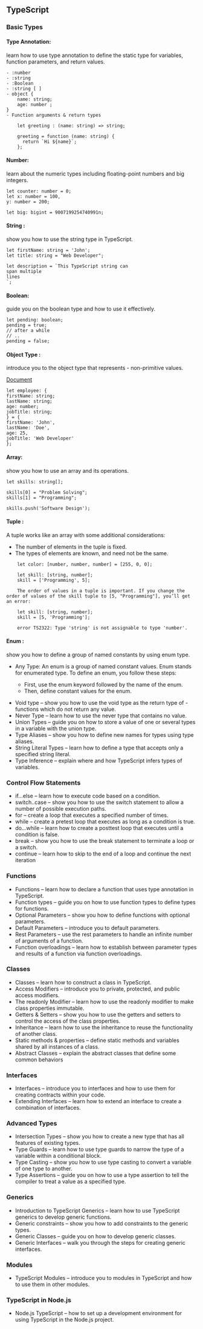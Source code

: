 ## TypeScript

### Basic Types

####   Type Annotation:
 learn how to use type annotation to define the static type for variables, function parameters, and return values.
> 
    - :number
    - :string
    - :Boolean
    - :string [ ]
    - object {
        name: string;
        age: number ;
    }
    - Function arguments & return types

        let greeting : (name: string) => string;

        greeting = function (name: string) {
          return `Hi ${name}`;
        };


####   Number:
 learn about the numeric types including floating-point numbers and big integers.
> 
    let counter: number = 0;
    let x: number = 100, 
    y: number = 200;

    let big: bigint = 9007199254740991n;

    
####   String : 
 show you how to use the string type in TypeScript.

> 
    let firstName: string = 'John';
    let title: string = "Web Developer";

    let description = `This TypeScript string can 
    span multiple 
    lines
    `;
####   Boolean: 
 guide you on the boolean type and how to use it effectively.

> 
    let pending: boolean;
    pending = true;
    // after a while
    // ..
    pending = false;


####  Object Type :
 introduce you to the object type that represents - non-primitive values.

[Document](https://www.typescripttutorial.net/typescript-tutorial/typescript-object-type)

> 
    let employee: {
    firstName: string;
    lastName: string;
    age: number;
    jobTitle: string;
    } = {
    firstName: 'John',
    lastName: 'Doe',
    age: 25,
    jobTitle: 'Web Developer'
    }; 

####  Array:
 show you how to use an array and its operations.

> 
    let skills: string[];

    skills[0] = "Problem Solving";
    skills[1] = "Programming";

    skills.push('Software Design');

####  Tuple : 
 A tuple works like an array with some additional considerations:

- The number of elements in the tuple is fixed.
- The types of elements are known, and need not be the same.
> 
        let color: [number, number, number] = [255, 0, 0];

        let skill: [string, number];
        skill = ['Programming', 5];

        The order of values in a tuple is important. If you change the order of values of the skill tuple to [5, "Programming"], you’ll get an error:

        let skill: [string, number];
        skill = [5, 'Programming'];

        error TS2322: Type 'string' is not assignable to type 'number'.

####  Enum :
 show you how to define a group of named constants by using enum type.


-   Any Type: An enum is a group of named constant values. Enum stands for enumerated type. To define an enum, you follow these steps:

    - First, use the enum keyword followed by the name of the enum.
    - Then, define constant values for the enum.

> 
    



-   Void type – show you how to use the void type as the return type of - functions which do not return any value.
-   Never Type – learn how to use the never type that contains no value.
-   Union Types – guide you on how to store a value of one or several types in a variable with the union type.
-   Type Aliases – show you how to define new names for types using type aliases.
-   String Literal Types – learn how to define a type that accepts only a specified string literal.
-   Type Inference – explain where and how TypeScript infers types of variables.

### Control Flow Statements

-   if…else – learn how to execute code based on a condition.
-   switch..case – show you how to use the switch statement to allow a number of possible execution paths.
-   for – create a loop that executes a specified number of times.
-   while – create a pretest loop that executes as long as a condition is true.
-   do…while – learn how to create a posttest loop that executes until a condition is false.
-   break – show you how to use the break statement to terminate a loop or a switch.
-   continue – learn how to skip to the end of a loop and continue the next iteration

### Functions

-   Functions – learn how to declare a function that uses type annotation in TypeScript.
-   Function types – guide you on how to use function types to define types for functions.
-   Optional Parameters – show you how to define functions with optional parameters.
-   Default Parameters – introduce you to default parameters.
-   Rest Parameters – use the rest parameters to handle an infinite number of arguments of a function.
-   Function overloadings – learn how to establish between parameter types and results of a function via function overloadings.

### Classes

-   Classes – learn how to construct a class in TypeScript.
-   Access Modifiers – introduce you to private, protected, and public access modifiers.
-   The readonly Modifier – learn how to use the readonly modifier to make class properties immutable.
-   Getters & Setters – show you how to use the getters and setters to control the access of the class properties.
-   Inheritance – learn how to use the inheritance to reuse the functionality of another class.
-   Static methods & properties – define static methods and variables shared by all instances of a class.
-   Abstract Classes – explain the abstract classes that define some common behaviors

### Interfaces

-   Interfaces – introduce you to interfaces and how to use them for creating contracts within your code.
-   Extending Interfaces – learn how to extend an interface to create a combination of interfaces.

### Advanced Types

-   Intersection Types – show you how to create a new type that has all features of existing types.
-   Type Guards – learn how to use type guards to narrow the type of a variable within a conditional block.
-   Type Casting – show you how to use type casting to convert a variable of one type to another.
-   Type Assertions – guide you on how to use a type assertion to tell the compiler to treat a value as a specified type.

### Generics

-   Introduction to TypeScript Generics – learn how to use TypeScript generics to develop generic functions.
-   Generic constraints – show you how to add constraints to the generic types.
-   Generic Classes – guide you on how to develop generic classes.
-   Generic Interfaces – walk you through the steps for creating generic interfaces.

### Modules

-   TypeScript Modules – introduce you to modules in TypeScript and how to use them in other modules.

### TypeScript in Node.js

-   Node.js TypeScript – how to set up a development environment for using TypeScript in the Node.js project.
